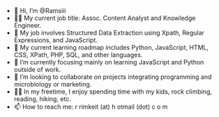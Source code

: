 - 👋 Hi, I’m @Ramsiii
- 👨‍💻 My current job title: Assoc. Content Analyst and Knowledge Engineer.
- 🤖 My job involves Structured Data Extraction using Xpath, Regular Expressions, and JavaScript.
- 👀 My current learning roadmap includes Python, JavaScript, HTML, CSS, XPath, PHP, SQL, and other languages.
- 🌱 I’m currently focusing mainly on learning JavaScript and Python outside of work.
- 💞️ I’m looking to collaborate on projects integrating programming and microbiology or marketing.
- 🧗‍♂️ In my freetime, I enjoy spending time with my kids, rock climbing, reading, hiking, etc.
- 📫 How to reach me: r rimkeit (at) h otmail (dot) c o m
